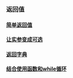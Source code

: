 ### 返回值

#### [简单返回值](simple_return.py)

#### [让实参变成可选](optional_real_param.py)

#### [返回字典](dictionary_return.py)

#### [结合使用函数和while循环](function_while_return.py)
